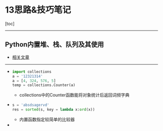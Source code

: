 # 13思路&技巧笔记

[toc]



---

## Python内置堆、栈、队列及其使用

*   [相关文章](https://www.jianshu.com/p/9b94651534c3)



---

-   ```python
    import collections
    a = '12321314'
    a = [4, 324, 576, 5]
    temp = collections.Counter(a)
    ```

    -   collections中的Counter函数能将对象统计后返回词频字典

-   ```python
    s = 'absdsagervd'
    res = sorted(s, key = lambda x:ord(x))
    ```

    -   内置函数指定较简单的比较器

-   